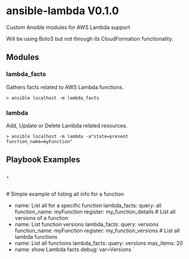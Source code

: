 # ansible-lambda V0.1.0
Custom Ansible modules for AWS Lambda support

Will be using Boto3 but not through its CloudFormation functionality.

## Modules

### lambda_facts
Gathers facts related to AWS Lambda functions.

`> ansible localhost -m lambda_facts`

### lambda
Add, Update or Delete Lambda related resources.

`> ansible localhost -m lambda -a"state=present function_name=myFunction"`

## Playbook Examples

`
---
\# Simple example of listing all info for a function
- name: List all for a specific function
  lambda_facts:
    query: all
    function_name: myFunction
  register: my_function_details
\# List all versions of a function
- name: List function versions
  lambda_facts:
    query: versions
    function_name: myFunction
  register: my_function_versions
\# List all lambda functions
- name: List all functions
  lambda_facts:
    query: versions
    max_items: 20
- name: show Lambda facts
  debug: var=Versions
`